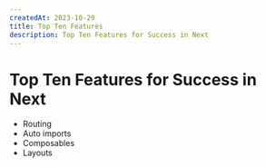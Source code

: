 ```yaml
---
createdAt: 2023-10-29
title: Top Ten Features
description: Top Ten Features for Success in Next
---
```


# Top Ten Features for Success in Next

- Routing
- Auto imports
- Composables
- Layouts